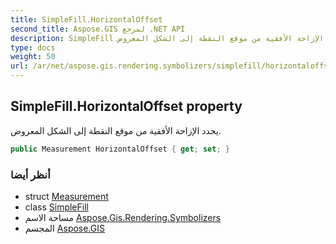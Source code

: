 ```yaml
---
title: SimpleFill.HorizontalOffset
second_title: Aspose.GIS لمرجع .NET API
description: SimpleFill ملكية. يحدد الإزاحة الأفقية من موقع النقطة إلى الشكل المعروض.
type: docs
weight: 50
url: /ar/net/aspose.gis.rendering.symbolizers/simplefill/horizontaloffset/
---
```

## SimpleFill.HorizontalOffset property

يحدد الإزاحة الأفقية من موقع النقطة إلى الشكل المعروض.

```csharp
public Measurement HorizontalOffset { get; set; }
```

### أنظر أيضا

* struct [Measurement](../../../aspose.gis.rendering/measurement/)
* class [SimpleFill](../)
* مساحة الاسم [Aspose.Gis.Rendering.Symbolizers](../../simplefill/)
* المجسم [Aspose.GIS](../../../)


